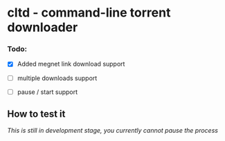 # cltd - command-line torrent downloader

### Todo:
- [x] Added megnet link download support
- [ ] multiple downloads support 
- [ ] pause / start support 


## How to test it
_This is still in development stage, you currently cannot pause the process_
